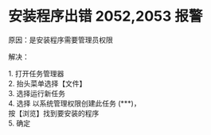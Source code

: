 # 安装程序出错 2052,2053 报警

原因：是安装程序需要管理员权限&#x20;

解决：&#x20;

1\. 打开任务管理器\
2\. 抬头菜单选择【文件】 \
3\. 选择运行新任务\
4\. 选择 以系统管理权限创建此任务 (\*\*\*)，\
&#x20;   按【浏览】找到要安装的程序 \
5\. 确定
